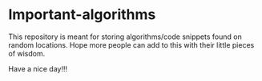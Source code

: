 # Important-algorithms

 This repository is meant for storing algorithms/code snippets found on random locations.
 Hope more people can add to this with their little pieces of wisdom. 
 
 Have a nice day!!!
